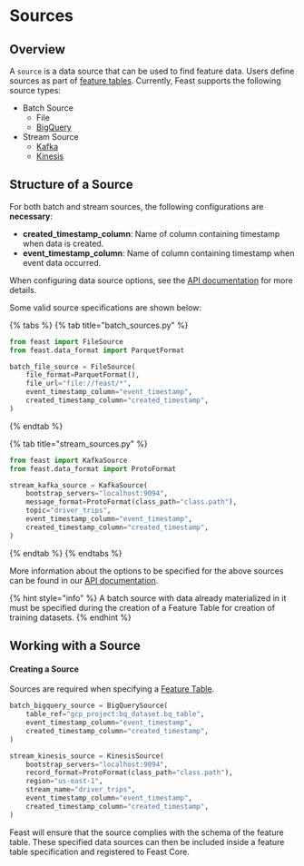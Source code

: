 # Sources

## Overview

A `source` is a data source that can be used to find feature data. Users define sources as part of [feature tables](feature-tables.md). Currently, Feast supports the following source types:

* Batch Source
  * File
  * [BigQuery](https://cloud.google.com/bigquery)
* Stream Source
  * [Kafka](https://kafka.apache.org/)
  * [Kinesis](https://aws.amazon.com/kinesis/)

## Structure of a Source

For both batch and stream sources, the following configurations are **necessary**:

* **created\_timestamp\_column**: Name of column containing timestamp when data is created.
* **event\_timestamp\_column**: Name of column containing timestamp when event data occurred.

When configuring data source options, see the [API documentation](https://api.docs.feast.dev/python/) for more details.

Some valid source specifications are shown below:

{% tabs %}
{% tab title="batch\_sources.py" %}
```python
from feast import FileSource
from feast.data_format import ParquetFormat

batch_file_source = FileSource(
    file_format=ParquetFormat(),
    file_url="file://feast/*",
    event_timestamp_column="event_timestamp",
    created_timestamp_column="created_timestamp",
)
```
{% endtab %}

{% tab title="stream\_sources.py" %}
```python
from feast import KafkaSource
from feast.data_format import ProtoFormat

stream_kafka_source = KafkaSource(
    bootstrap_servers="localhost:9094",
    message_format=ProtoFormat(class_path="class.path"),
    topic="driver_trips",
    event_timestamp_column="event_timestamp",
    created_timestamp_column="created_timestamp",
)
```
{% endtab %}
{% endtabs %}

More information about the options to be specified for the above sources can be found in our [API documentation](https://github.com/feast-dev/feast/blob/master/sdk/python/feast/data_source.py).

{% hint style="info" %}
A batch source with data already materialized in it must be specified during the creation of a Feature Table for creation of training datasets.
{% endhint %}

## Working with a Source

#### Creating a Source

Sources are required when specifying a [Feature Table](feature-tables.md).

```python
batch_bigquery_source = BigQuerySource(
    table_ref="gcp_project:bq_dataset.bq_table",
    event_timestamp_column="event_timestamp",
    created_timestamp_column="created_timestamp",
)

stream_kinesis_source = KinesisSource(
    bootstrap_servers="localhost:9094",
    record_format=ProtoFormat(class_path="class.path"),
    region="us-east-1",
    stream_name="driver_trips",
    event_timestamp_column="event_timestamp",
    created_timestamp_column="created_timestamp",
)
```

Feast will ensure that the source complies with the schema of the feature table. These specified data sources can then be included inside a feature table specification and registered to Feast Core.

